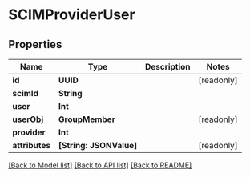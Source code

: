 # SCIMProviderUser

## Properties
Name | Type | Description | Notes
------------ | ------------- | ------------- | -------------
**id** | **UUID** |  | [readonly] 
**scimId** | **String** |  | 
**user** | **Int** |  | 
**userObj** | [**GroupMember**](GroupMember.md) |  | [readonly] 
**provider** | **Int** |  | 
**attributes** | **[String: JSONValue]** |  | [readonly] 

[[Back to Model list]](../README.md#documentation-for-models) [[Back to API list]](../README.md#documentation-for-api-endpoints) [[Back to README]](../README.md)


